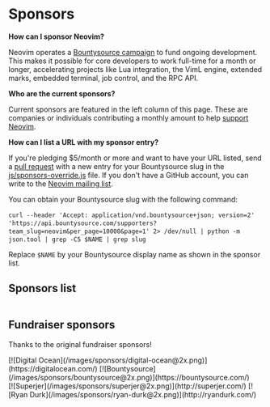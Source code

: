 # Sponsors

**How can I sponsor Neovim?**

Neovim operates a [Bountysource campaign](https://salt.bountysource.com/teams/neovim) to fund ongoing development. This makes it possible for core developers to work full-time for a month or longer, accelerating projects like Lua integration, the VimL engine, extended marks, embedded terminal, job control, and the RPC API.

**Who are the current sponsors?**

Current sponsors are featured in the left column of this page. These are companies or individuals contributing a monthly amount to help [support Neovim](https://salt.bountysource.com/teams/neovim).

**How can I list a URL with my sponsor entry?**

If you're pledging $5/month or more and want to have your URL listed, send a [pull request](https://github.com/neovim/neovim.github.io/pulls) with a new entry for your Bountysource slug in the [js/sponsors-override.js](https://github.com/neovim/neovim.github.io/blob/master/js/sponsors-override.js) file. If you don't have a GitHub account, you can write to the [Neovim mailing list](https://groups.google.com/forum/#!forum/neovim).

You can obtain your Bountysource slug with the following command:

```
curl --header 'Accept: application/vnd.bountysource+json; version=2' 'https://api.bountysource.com/supporters?team_slug=neovim&per_page=10000&page=1' 2> /dev/null | python -m json.tool | grep -C5 $NAME | grep slug
```

Replace `$NAME` by your Bountysource display name as shown in the sponsor list.

## Sponsors list

<style>

.sponsors-table {
  display: block;
}
.sponsors-table tbody {
  display: block;
}
.sponsors-table tbody tr {
  display: flex;
  align-items: center;
}
.sponsors-table tbody tr td {
  display: block;
  padding: 0.25rem;
}

.sponsor h3 {
  margin: 0;
  padding: 0;
  font-size: inherit;
}
.sponsor-image {
  flex-shrink: 0;
}
.sponsor-image img {
  width: 2rem;
  height: 2rem;
  display: block;
}
.sponsor-name {
  flex-grow: 1;
}
.sponsor-amount h3 {
  font-weight: bold;
}

@media (min-width: 640px) {
  .sponsors-table tbody {
    display: flex;
    flex-wrap: wrap;
    white-space: nowrap;
  }
  .sponsors-table tbody tr {
    flex: 1 1 50%;
  }
}

.fundraiser-row > p {
  display: flex;
}
.fundraiser-row > p > a {
  display: flex;
  flex: 1 1 50%;
  justify-content: center;
  align-items: center;
}
.fundraiser-row > p > a > img {
  width: 90%;
}
</style>

<table class="sponsors-table" id="sponsors-table"></table>

## Fundraiser sponsors

Thanks to the original fundraiser sponsors!

<div class="fundraisers" markdown>
  <div class="fundraiser-row" markdown>
[![Digital Ocean](/images/sponsors/digital-ocean@2x.png)](https://digitalocean.com/)
[![Bountysource](/images/sponsors/bountysource@2x.png)](https://bountysource.com/)
  </div>

  <div class="fundraiser-row" markdown>
[![Superjer](/images/sponsors/superjer@2x.png)](http://superjer.com/)
[![Ryan Durk](/images/sponsors/ryan-durk@2x.png)](http://ryandurk.com/)
  </div>
</div>
